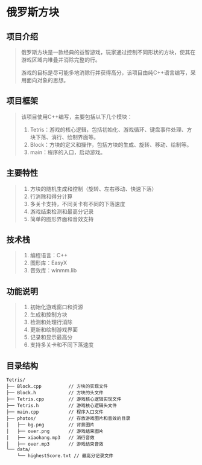 # 俄罗斯方块
## 项目介绍
> 俄罗斯方块是一款经典的益智游戏，玩家通过控制不同形状的方块，使其在游戏区域内堆叠并消除完整的行。
>
> 游戏的目标是尽可能多地消除行并获得高分，该项目由纯C++语言编写，采用面向对象的思想。
## 项目框架
> 该项目使用C++编写，主要包括以下几个模块：
> 1. Tetris：游戏的核心逻辑，包括初始化、游戏循环、键盘事件处理、方块下落、消行、绘制界面等。
> 2. Block：方块的定义和操作，包括方块的生成、旋转、移动、绘制等。
> 3. main：程序的入口，启动游戏。
## 主要特性
> 1. 方块的随机生成和控制（旋转、左右移动、快速下落）
> 2. 行消除和得分计算
> 3. 多关卡支持，不同关卡有不同的下落速度
> 4. 游戏结束检测和最高分记录
> 5. 简单的图形界面和音效支持
## 技术栈
> 1. 编程语言：C++
> 2. 图形库：EasyX
> 3. 音效库：winmm.lib
## 功能说明
> 1. 初始化游戏窗口和资源
> 2. 生成和控制方块
> 3. 检测和处理行消除
> 4. 更新和绘制游戏界面
> 5. 记录和显示最高分
> 6. 支持多关卡和不同下落速度
## 目录结构
```
Tetris/
├── Block.cpp          // 方块的实现文件
├── Block.h            // 方块的头文件
├── Tetris.cpp         // 游戏核心逻辑实现文件
├── Tetris.h           // 游戏核心逻辑头文件
├── main.cpp           // 程序入口文件
├── photos/            // 存放游戏图片和音效的目录
│   ├── bg.png         // 背景图片
│   ├── over.png       // 游戏结束图片
│   ├── xiaohang.mp3   // 消行音效
│   ├── over.mp3       // 游戏结束音效
└── data/
    └── highestScore.txt // 最高分记录文件
```
